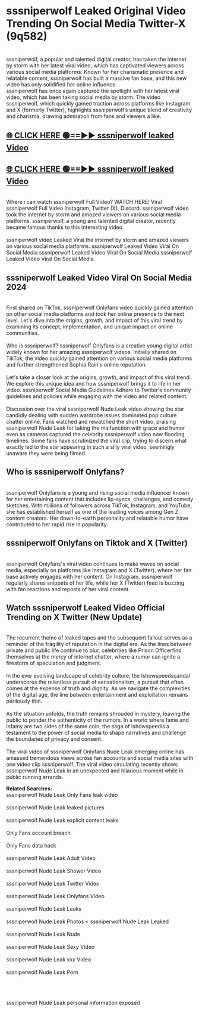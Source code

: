 # sssniperwolf Leaked Original Video Trending On Social Media Twitter-X (9q582)

<br>
sssniperwolf, a popular and talented digital creator, has taken the internet by storm with her latest viral video, which has captivated viewers across various social media platforms. Known for her charismatic presence and relatable content, sssniperwolf has built a massive fan base, and this new video has only solidified her online influence.
<br>
sssniperwolf has once again captured the spotlight with her latest viral video, which has been taking social media by storm. The video sssniperwolf, which quickly gained traction across platforms like Instagram and X (formerly Twitter), highlights sssniperwolf’s unique blend of creativity and charisma, drawing admiration from fans and viewers a like.
<br>

## [🌐 CLICK HERE 🟢==►►  sssniperwolf leaked Video ](https://onlyclips.site?title=sssniperwolf&ref=git)

## [🌐 CLICK HERE 🟢==►►  sssniperwolf leaked Video ](https://onlyclips.site?title=sssniperwolf&ref=git)



<br>
Where i can watch sssniperwolf Full Video? WATCH HERE! Viral sssniperwolf Full Video Instagram, Twitter (X), Discord. sssniperwolf video took the internet by storm and amazed viewers on various social media platforms. sssniperwolf, a young and talented digital creator, recently became famous thanks to this interesting video.
<br><br>
sssniperwolf video Leaked Viral the internet by storm and amazed viewers on various social media platforms. sssniperwolf Leaked Video Viral On Social Media.sssniperwolf Leaked Video Viral On Social Media.sssniperwolf Leaked Video Viral On Social Media.
<br>

<h2>sssniperwolf Leaked Video Viral On Social Media 2024</h2>
<br>
First shared on TikTok, sssniperwolf Onlyfans video quickly gained attention on other social media platforms and took her online presence to the next level. Let's dive into the origins, growth, and impact of this viral trend by examining its concept, implementation, and unique impact on online communities.
<br><br>
Who is sssniperwolf? sssniperwolf Onlyfans is a creative young digital artist widely known for her amazing sssniperwolf videos. Initially shared on TikTok, the video quickly gained attention on various social media platforms and further strengthened Sophia Rain's online reputation.
<br><br>
Let's take a closer look at the origins, growth, and impact of this viral trend. We explore this unique idea and how sssniperwolf brings it to life in her video. sssniperwolf Social Media Guidelines Adhere to Twitter's community guidelines and policies while engaging with the video and related content.
<br><br>
Discussion over the viral sssniperwolf Nude Leak video showing the star candidly dealing with sudden wardrobe issues dominated pop culture chatter online. Fans watched and rewatched the short video, praising sssniperwolf Nude Leak for taking the malfunction with grace and humor even as cameras captured the celebrity sssniperwolf video now flooding timelines. Some fans have scrutinized the viral clip, trying to discern what exactly led to the star appearing in such a silly viral video, seemingly unaware they were being filmed.
<br>

<h2>Who is sssniperwolf Onlyfans?</h2>
<br>
sssniperwolf Onlyfans is a young and rising social media influencer known for her entertaining content that includes lip-syncs, challenges, and comedy sketches. With millions of followers across TikTok, Instagram, and YouTube, she has established herself as one of the leading voices among Gen Z content creators. Her down-to-earth personality and relatable humor have contributed to her rapid rise in popularity.
<br>
<h2>sssniperwolf Onlyfans on Tiktok and X (Twitter)</h2>
<br>
sssniperwolf Onlyfans's viral video continues to make waves on social media, especially on platforms like Instagram and X (Twitter), where her fan base actively engages with her content. On Instagram, sssniperwolf regularly shares snippets of her life, while her X (Twitter) feed is buzzing with fan reactions and reposts of her viral content.
<br>
<h2>Watch sssniperwolf Leaked Video Official Trending on X Twitter (New Update)</h2>
<br>
The recurrent theme of leaked tapes and the subsequent fallout serves as a reminder of the fragility of reputation in the digital era. As the lines between private and public life continue to blur, celebrities like Prison Officerfind themselves at the mercy of internet chatter, where a rumor can ignite a firestorm of speculation and judgment.
<br><br>
In the ever evolving landscape of celebrity culture, the Ishowspeedscandal underscores the relentless pursuit of sensationalism, a pursuit that often comes at the expense of truth and dignity. As we navigate the complexities of the digital age, the line between entertainment and exploitation remains perilously thin.
<br><br>
As the situation unfolds, the truth remains shrouded in mystery, leaving the public to ponder the authenticity of the rumors. In a world where fame and infamy are two sides of the same coin, the saga of Ishowspeedis a testament to the power of social media to shape narratives and challenge the boundaries of privacy and consent.
<br><br>
The viral video of sssniperwolf Onlyfans Nude Leak emerging online has amassed tremendous views across fan accounts and social media sites with one video clip sssniperwolf. The viral video circulating recently shows sssniperwolf Nude Leak in an unexpected and hilarious moment while in public running errands.
<br>

<strong>Related Searches:</strong>
<br>
sssniperwolf Nude Leak Only Fans leak video
<br><br>
sssniperwolf Nude Leak leaked pictures
<br><br>
sssniperwolf Nude Leak explicit content leaks
<br><br>
Only Fans account breach
<br><br>
Only Fans data hack
<br><br>
sssniperwolf Nude Leak Adult Video
<br><br>
sssniperwolf Nude Leak Shower Video
<br><br>
sssniperwolf Nude Leak Twitter Video
<br><br>
sssniperwolf Nude Leak Onlyfans Video
<br><br>
sssniperwolf Nude Leak Leaks
<br><br>
sssniperwolf Nude Leak Photos
<
sssniperwolf Nude Leak Leaked
<br><br>
sssniperwolf Nude Leak Nude
<br><br>
sssniperwolf Nude Leak Sexy Video
<br><br>
sssniperwolf Nude Leak xxx Video
<br><br>
sssniperwolf Nude Leak Porn
<br><br>

<br><br>
sssniperwolf Nude Leak personal information exposed